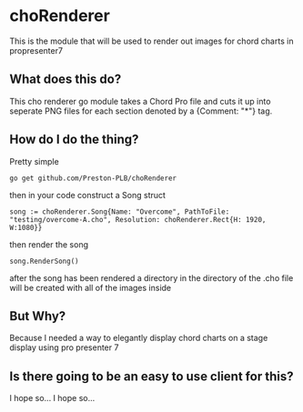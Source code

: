 # choRenderer
This is the module that will be used to render out images for chord charts in propresenter7

## What does this do?

This cho renderer go module takes a Chord Pro file and cuts it up into seperate PNG files for each section denoted by a {Comment: "*"} tag.

## How do I do the thing?

Pretty simple

```
go get github.com/Preston-PLB/choRenderer
```

then in your code construct a Song struct

```golang
song := choRenderer.Song{Name: "Overcome", PathToFile: "testing/overcome-A.cho", Resolution: choRenderer.Rect{H: 1920, W:1080}}
```

then render the song

```
song.RenderSong()
```

after the song has been rendered a directory in the directory of the .cho file will be created with all of the images inside

## But Why?

Because I needed a way to elegantly display chord charts on a stage display using pro presenter 7

## Is there going to be an easy to use client for this?

I hope so... I hope so...

